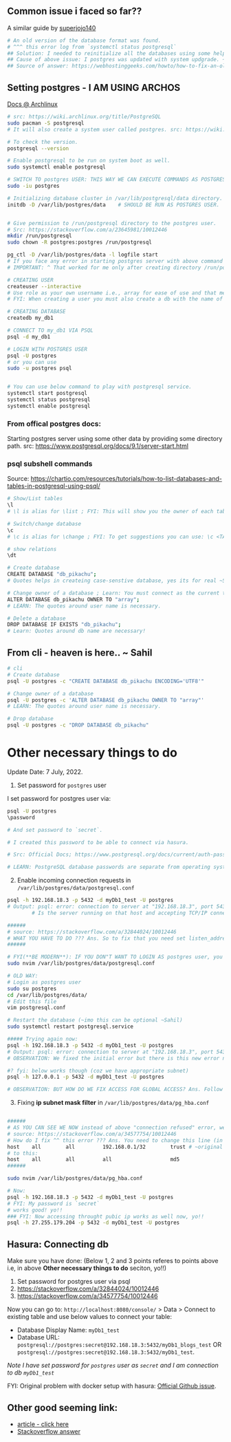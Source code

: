 ## Common issue i faced so far??

A similar guide by [superjojo140](https://gist.github.com/superjojo140/2a0221d517f356965371b3969f37b29f)

```bash
# An old version of the database format was found.
# ^^^ this error log from `systemctl status postgresql`
## Solution: I needed to reinitialize all the databases using some help from below way like the way I created db in the first place.
## Cause of above issue: I postgres was updated with system updgrade. ~ 15 May, 2022.
## Source of answer: https://webhostinggeeks.com/howto/how-to-fix-an-old-version-of-the-database-format-was-found-while-starting-postgresql/
```

## Setting postgres - I AM USING ARCHOS

[Docs @ Archlinux](https://wiki.archlinux.org/title/PostgreSQL)

```bash
# src: https://wiki.archlinux.org/title/PostgreSQL
sudo pacman -S postgresql
# It will also create a system user called postgres. src: https://wiki.archlinux.org/title/PostgreSQL

# To check the version.
postgresql --version

# Enable postgresql to be run on system boot as well.
sudo systemctl enable postgresql

# SWITCH TO postgres USER: THIS WAY WE CAN EXECUTE COMMANDS AS POSTGRES USER
sudo -iu postgres

# Initializing database cluster in /var/lib/postgresql/data directory.
initdb -D /var/lib/postgres/data    # SHOULD BE RUN AS POSTGRES USER.


# Give permission to /run/postgresql directory to the postgres user.
# Src: https://stackoverflow.com/a/23645981/10012446
mkdir /run/postgresql
sudo chown -R postgres:postgres /run/postgresql

pg_ctl -D /var/lib/postgres/data -l logfile start
# If you face any error in starting postgres server with above command then you can look for the contents of logfile via `cat logfile` which is created in your cwd.
# IMPORTANT: ^ That worked for me only after creating directory /run/postgresql and assigning it user postgres and group postgres.

# CREATING USER
createuser --interactive
# Use role as your own username i.e., array for ease of use and that means user array would have access to it.
# FYI: When creating a user you must also create a db with the name of user as well. Since using psql with any user try to use the same database name as well so having a database same as the username helps a bit while using psql when you don't specify a database with psql cli.

# CREATING DATABASE
createdb my_db1

# CONNECT TO my_db1 VIA PSQL
psql -d my_db1

# LOGIN WITH POSTGRES USER
psql -U postgres
# or you can use
sudo -u postgres psql


# You can use below command to play with postgresql service.
systemctl start postgresql
systemctl status postgresql
systemctl enable postgresql
```

### From offical postgres docs:

Starting postgres server using some other data by providing some directory path.
src: https://www.postgresql.org/docs/9.1/server-start.html

### psql subshell commands

Source: https://chartio.com/resources/tutorials/how-to-list-databases-and-tables-in-postgresql-using-psql/

```bash
# Show/List tables
\l
# \l is alias for \list ; FYI: This will show you the owner of each table as well.

# Switch/change database
\c
# \c is alias for \change ; FYI: To get suggestions you can use: \c <TAB><TAB>

# show relations
\dt

# Create database
CREATE DATABASE "db_pikachu";
# Quotes helps in createing case-senstive database, yes its for real ~Sahil

# Change owner of a database ; Learn: You must connect as the current table owner, not the user you wish to change the table ownership to. Src: https://stackoverflow.com/a/31869945/10012446
ALTER DATABASE db_pikachu OWNER TO "array";
# LEARN: The quotes around user name is necessary.

# Delete a database
DROP DATABASE IF EXISTS "db_pikachu";
# Learn: Quotes around db name are necessary!
```

## From cli - heaven is here.. ~ Sahil

```bash
# cli
# Create database
psql -U postgres -c "CREATE DATABASE db_pikachu ENCODING='UTF8'"

# Change owner of a database
psql -U postgres -c 'ALTER DATABASE db_pikachu OWNER TO "array"'
# LEARN: The quotes around user name is necessary.

# Drop database
psql -U postgres -c "DROP DATABASE db_pikachu"
```

# Other necessary things to do

Update Date: 7 July, 2022.

1. Set password for `postgres` user

I set password for postgres user via:

```bash
psql -U postgres
\password

# And set password to `secret`.

# I created this password to be able to connect via hasura.

# Src: Official Docs; https://www.postgresql.org/docs/current/auth-password.html

# LEARN: PostgreSQL database passwords are separate from operating system user passwords. The password for each database user is stored in the pg_authid system catalog. Passwords can be managed with the SQL commands CREATE ROLE and ALTER ROLE, e.g., CREATE ROLE foo WITH LOGIN PASSWORD 'secret', or the psql command \password. If no password has been set up for a user, the stored password is null and password authentication will always fail for that user.
```

2. Enable incoming connection requests in `/var/lib/postgres/data/postgresql.conf`

```bash
psql -h 192.168.18.3 -p 5432 -d myDb1_test -U postgres
# Output: psql: error: connection to server at "192.168.18.3", port 5432 failed: Connection refused
        # Is the server running on that host and accepting TCP/IP connections?

######
# source: https://stackoverflow.com/a/32844024/10012446
# WHAT YOU HAVE TO DO ??? Ans. So to fix that you need set listen_addresses='*' in `/var/lib/postgres/data/postgresql.conf` to allow for incoming connections from any ip / all ip.
######

# FYI(**BE MODERN**): IF YOU DON"T WANT TO LOGIN AS postgres user, you may do like:
sudo nvim /var/lib/postgres/data/postgresql.conf

# OLD WAY:
# Login as postgres user
sudo su postgres
cd /var/lib/postgres/data/
# Edit this file
vim postgresql.conf

# Restart the database (~imo this can be optional ~Sahil)
sudo systemctl restart postgresql.service

##### Trying again now:
psql -h 192.168.18.3 -p 5432 -d myDb1_test -U postgres
# Output: psql: error: connection to server at "192.168.18.3", port 5432 failed: FATAL:  no pg_hba.conf entry for host "192.168.18.3", user "postgres", database "myDb1_test", no encryption
# OBSERVATION: We fixed the initial error but there is this new error now.., so follow point 3 below to know how to fix that -

#? fyi: below works though (coz we have appropriate subnet)
psql -h 127.0.0.1 -p 5432 -d myDb1_test -U postgres

# OBSERVATION: BUT HOW DO WE FIX ACCESS FOR GLOBAL ACCESS? Ans. Follow below guide:
```

3. Fixing **ip subnet mask filter** in `/var/lib/postgres/data/pg_hba.conf`

```bash

######
# AS YOU CAN SEE WE NOW instead of above "connection refused" error, we get error as: `FATAL:  no pg_hba.conf entry for host "192.168.18.3"`.
# source: https://stackoverflow.com/a/34577754/10012446
# How do I fix ^^ this error ??? Ans. You need to change this line (in file: `/var/lib/postgres/data/pg_hba.conf`):
host    all        all         192.168.0.1/32        trust # ~original entry ~Sahil
# to this:
host    all        all         all                   md5
######

sudo nvim /var/lib/postgres/data/pg_hba.conf

# Now:
psql -h 192.168.18.3 -p 5432 -d myDb1_test -U postgres
# FYI: My password is `secret`
# works good! yo!!
### FYI: Now accessing throught pubic ip works as well now, yo!!
psql -h 27.255.179.204 -p 5432 -d myDb1_test -U postgres
```

## Hasura: Connecting db

Make sure you have done: (Below 1, 2 and 3 points referes to points above i.e, in above **Other necessary things to do** seciton, yo!!)

1. Set password for postgres user via psql
2. https://stackoverflow.com/a/32844024/10012446
3. https://stackoverflow.com/a/34577754/10012446

Now you can go to: `http://localhost:8080/console/` > Data > Connect to existing table and use below values to connect your table:

- Database Display Name: `myDb1_test`
- Database URL: `postgresql://postgres:secret@192.168.18.3:5432/myDb1_blogs_test` OR `postgresql://postgres:secret@192.168.18.3:5432/myDb1_test`.

_Note I have set password for `postgres` user as `secret` and I am connection to db `myDb1_test`_

FYI: Original problem with docker setup with hasura: [Official Github issue](https://github.com/hasura/graphql-engine/issues/4498).

## Other good seeming link:

- [article - click here](https://chartio.com/resources/tutorials/how-to-set-the-default-user-password-in-postgresql/#:~:text=For%20most%20systems%2C%20the%20default,connect%20as%20the%20postgres%20user.&text=If%20you%20successfully%20connected%20and,the%20Changing%20the%20Password%20section.)
- [Stackoverflow answer](https://stackoverflow.com/a/15008311/10012446)
